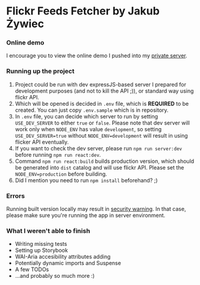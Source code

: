 # Flickr Feeds Fetcher by Jakub Żywiec

### Online demo

I encourage you to view the online demo I pushed into my [private server](pitahaja.usermd.net/demo_flickr/index.html).

### Running up the project

1. Project could be run with dev expressJS-based server I prepared for development purposes (and not to kill the API ;)), or standard way using flickr API.
2. Which will be opened is decided in `.env` file, which is **REQUIRED** to be created. You can just copy `.env.sample` which is in repository.
3. In `.env` file, you can decide which server to run by setting `USE_DEV_SERVER` to either `true` or `false`. Please note that dev server will work only when `NODE_ENV` has value `development`, so setting `USE_DEV_SERVER=true` without `NODE_ENV=development` will result in using flicker API eventually.
4. If you want to check the dev server, please run `npm run server:dev` before running `npm run react:dev`.
5. Command `npm run react:build` builds production version, which should be generated into `dist` catalog and will use flickr API. Please set the `NODE_ENV=production` before building.
6. Did I mention you need to run `npm install` beforehand? ;)

### Errors

Running built version locally may result in [security warning](https://stackoverflow.com/questions/11768221/firefox-websocket-security-issue/12042843#12042843). In that case, please make sure you're running the app in server environment.

### What I weren't able to finish

- Writing missing tests
- Setting up Storybook
- WAI-Aria accesibility attributes adding
- Potentially dynamic imports and Suspense
- A few TODOs
- ...and probably so much more :)
